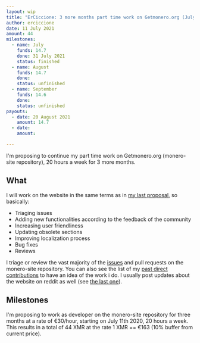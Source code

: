```yaml
---
layout: wip
title: "ErCiccione: 3 more months part time work on Getmonero.org (July-September)"
author: erciccione
date: 11 July 2021
amount: 44
milestones:
  - name: July
    funds: 14.7
    done: 31 July 2021
    status: finished
  - name: August
    funds: 14.7
    done: 
    status: unfinished
  - name: September
    funds: 14.6
    done:
    status: unfinished
payouts:
  - date: 20 August 2021
    amount: 14.7
  - date:
    amount:

---
```


I'm proposing to continue my part time work on Getmonero.org (monero-site repository), 20 hours a week for 3 more months.

## What
I will work on the website in the same terms as in [my last proposal](https://ccs.getmonero.org/proposals/erciccione-website5.html), so basically:

- Triaging issues
- Adding new functionalities according to the feedback of the community
- Increasing user friendliness
- Updating obsolete sections
- Improving localization process
- Bug fixes
- Reviews

I triage or review the vast majority of the [issues](https://github.com/monero-project/monero-site/issues) and pull requests on the monero-site repository. You can also see the list of my [past direct contributions](https://github.com/monero-project/monero-site/pulls?q=is%3Apr+author%3Aerciccione) to have an idea of the work i do. I usually post updates about the website on reddit as well (see [the last one](https://www.reddit.com/r/Monero/comments/nu8vch/getmoneroorg_updated_many_new_merchants_fixes_and/)).

## Milestones
I'm proposing to work as developer on the monero-site repository for three months at a rate of €30/hour, starting on July 11th 2020, 20 hours a week. This results in a total of 44 XMR at the rate 1 XMR == €163 (10% buffer from current price).
